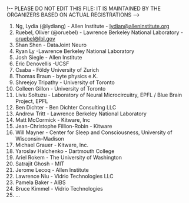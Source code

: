 !-- PLEASE DO NOT EDIT THIS FILE: IT IS MAINTAINED BY THE ORGANIZERS BASED ON ACTUAL REGISTRATIONS -->

1. Ng, Lydia (@lydiang) - Allen Institute - lydian@alleninstitute.org
1. Ruebel, Oliver (@oruebel) - Lawrence Berkeley National Laboratory - oruebel@lbl.gov
1. Shan	Shen - DataJoint Neuro
1. Ryan	Ly -Lawrence Berkeley National Laboratory
1. Josh	Siegle - Allen Institute
1. Eric	Denovellis -UCSF
1. Csaba - Földy	University of Zurich
1. Thomas	Braun - byte physics e.K.
1. Shreejoy	Tripathy - University of Toronto
1. Colleen	Gillon - University of Toronto
1. Liviu	Soltuzu - Laboratory of Neural Microcircuitry, EPFL / Blue Brain Project, EPFL
1. Ben	Dichter - Ben Dichter Consulting LLC
1. Andrew	Tritt - Lawrence Berkeley National Laboratory
1. Matt	McCormick - Kitware, Inc
1. Jean-Christophe Fillion-Robin - Kitware
1. Will	Mayner - Center for Sleep and Consciousness, University of Wisconsin–Madison
1. Michael	Grauer - Kitware, Inc.
1. Yaroslav	Halchenko - Dartmouth College
1. Ariel Rokem - The University of Washington
1. Satrajit	Ghosh - MIT
1. Jerome	Lecoq - Allen Institute
1. Lawrence	Niu - Vidrio Technologies LLC
1. Pamela	Baker	- AIBS
1. Bruce	Kimmel - Vidrio Technologies
1. ...
